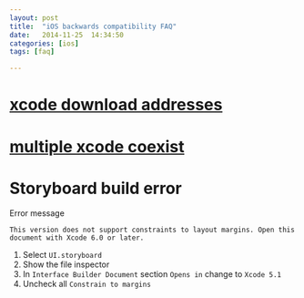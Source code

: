 ```yaml
---
layout: post
title:  "iOS backwards compatibility FAQ"
date:   2014-11-25	14:34:50
categories: [ios]
tags: [faq]

---
```


# [xcode download addresses](http://)

# [multiple xcode coexist](http://)

# Storyboard build error

Error message

```
This version does not support constraints to layout margins. Open this document with Xcode 6.0 or later.
```
1. Select `UI.storyboard`
2. Show the file inspector
3. In `Interface Builder Document` section `Opens in` change to `Xcode 5.1`
4. Uncheck all `Constrain to margins`